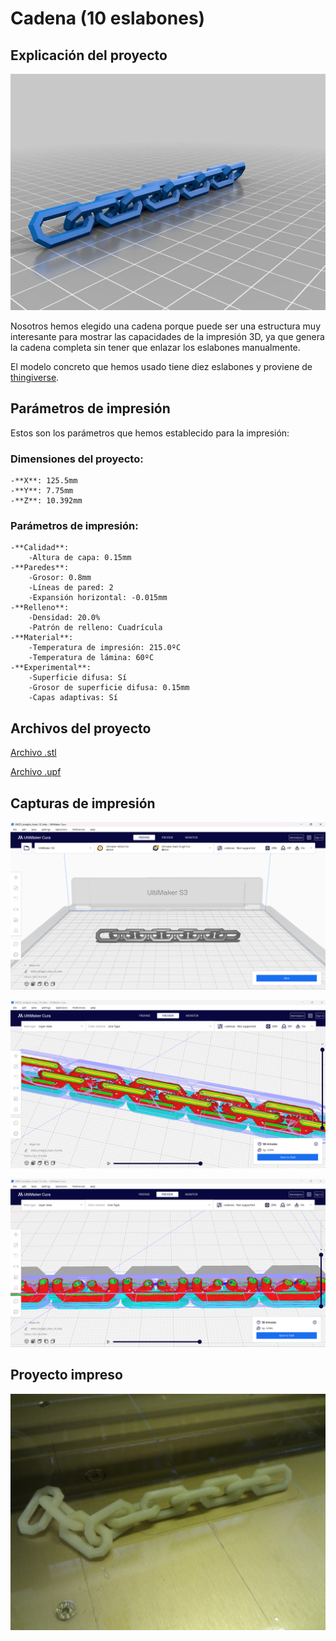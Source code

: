 # Cadena (10 eslabones)

## Explicación del proyecto

![alt text](cadena_1.png)

Nosotros hemos elegido una cadena porque puede ser una estructura muy interesante para mostrar las capacidades de la impresión 3D, ya que genera la cadena completa sin tener que enlazar los eslabones manualmente.


El modelo concreto que hemos usado tiene diez eslabones y proviene de [thingiverse](https://www.thingiverse.com/thing:28405/files).

## Parámetros de impresión

Estos son los parámetros que hemos establecido para la impresión:

### Dimensiones del proyecto:
	-**X**: 125.5mm
	-**Y**: 7.75mm
	-**Z**: 10.392mm

### Parámetros de impresión:
	-**Calidad**:
		-Altura de capa: 0.15mm
	-**Paredes**:
		-Grosor: 0.8mm
		-Líneas de pared: 2
		-Expansión horizontal: -0.015mm
	-**Relleno**:
		-Densidad: 20.0%
		-Patrón de relleno: Cuadrícula
	-**Material**:
		-Temperatura de impresión: 215.0ºC
		-Temperatura de lámina: 60ºC
	-**Experimental**:
		-Superficie difusa: Sí
		-Grosor de superficie difusa: 0.15mm
		-Capas adaptivas: Sí


## Archivos del proyecto

[Archivo .stl](straight_chain_10_links.stl)


[Archivo .upf](impresion_cadena.ufp)

## Capturas de impresión

![alt text](cadena_3.png)


![alt text](cadena_4.png)


![alt text](cadena_5.png)

## Proyecto impreso

![alt text](cadena_final.png)
